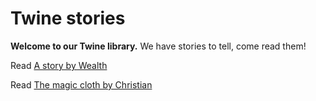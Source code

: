 # Twine stories

**Welcome to our Twine library.** We have stories to tell, come read them!


Read [A story by Wealth](https://bradford-coderdojo.github.io/twine/a_story1.html)

Read [The magic cloth by Christian](https://bradford-coderdojo.github.io/twine/the_magic_cloth.html)
